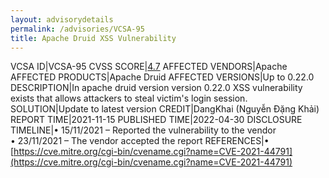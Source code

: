 ```yaml
---
layout: advisorydetails
permalink: /advisories/VCSA-95
title: Apache Druid XSS Vulnerability
---
```

VCSA ID|VCSA-95
CVSS SCORE|[4.7](https://nvd.nist.gov/vuln-metrics/cvss/v3-calculator?calculator&version=3.0&vector=(AV:N/AC:L/PR:N/UI:R/S:C/C:L/I:N/A:N))
AFFECTED VENDORS|Apache
AFFECTED PRODUCTS|Apache Druid
AFFECTED VERSIONS|Up to 0.22.0
DESCRIPTION|In apache druid version version 0.22.0 XSS vulnerability exists that allows attackers to steal victim's login session.
SOLUTION|Update to latest version
CREDIT|DangKhai (Nguyễn Đặng Khải)
REPORT TIME|2021-11-15
PUBLISHED TIME|2022-04-30
DISCLOSURE TIMELINE|&#8226; 15/11/2021 – Reported the vulnerability to the vendor<br>&#8226; 23/11/2021 – The vendor accepted the report
REFERENCES|&#8226; [https://cve.mitre.org/cgi-bin/cvename.cgi?name=CVE-2021-44791](https://cve.mitre.org/cgi-bin/cvename.cgi?name=CVE-2021-44791)
